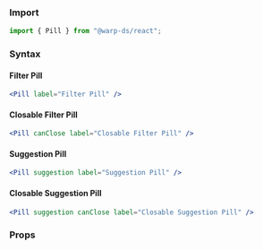 ### Import

```js
import { Pill } from "@warp-ds/react";
```

### Syntax

#### Filter Pill
```jsx
<Pill label="Filter Pill" />
```

#### Closable Filter Pill
```jsx
<Pill canClose label="Closable Filter Pill" />
```

#### Suggestion Pill
```jsx
<Pill suggestion label="Suggestion Pill" />
```

#### Closable Suggestion Pill
```jsx
<Pill suggestion canClose label="Closable Suggestion Pill" />
```

### Props

<api-table type="react" component="Pill" />
